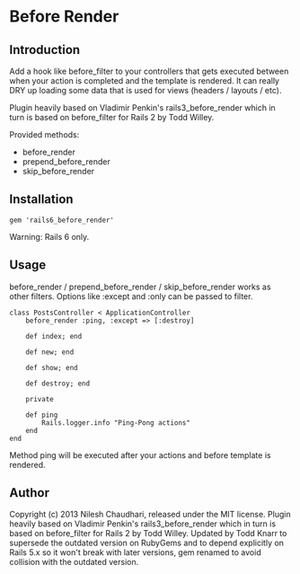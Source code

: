 Before Render  
===========================

## Introduction
Add a hook like before_filter to your controllers that gets executed between
when your action is completed and the template is rendered.  It can really
DRY up loading some data that is used for views (headers / layouts / etc).

Plugin heavily based on Vladimir Penkin's rails3_before_render which in turn
is based on before_filter for Rails 2 by Todd Willey. 

Provided methods:

- before_render
- prepend\_before\_render
- skip\_before\_render
   
## Installation       
  
    gem 'rails6_before_render'
  
Warning: Rails 6 only. 
 
## Usage
before_render / prepend\_before\_render / skip\_before\_render works as other filters. Options
like :except and :only can be passed to filter.

    class PostsController < ApplicationController
        before_render :ping, :except => [:destroy]
  
        def index; end     
  
        def new; end
    
        def show; end
  
        def destroy; end                                                                          
              
        private

        def ping
            Rails.logger.info "Ping-Pong actions"
        end
    end       
       
Method ping will be executed after your actions and before template is rendered.

## Author
Copyright (c) 2013 Nilesh Chaudhari, released under the MIT license. Plugin heavily based on
Vladimir Penkin's rails3_before_render which in turn is based on before_filter for Rails 2 by
Todd Willey. Updated by Todd Knarr to supersede the outdated version on RubyGems and to depend
explicitly on Rails 5.x so it won't break with later versions, gem renamed to avoid collision
with the outdated version.
